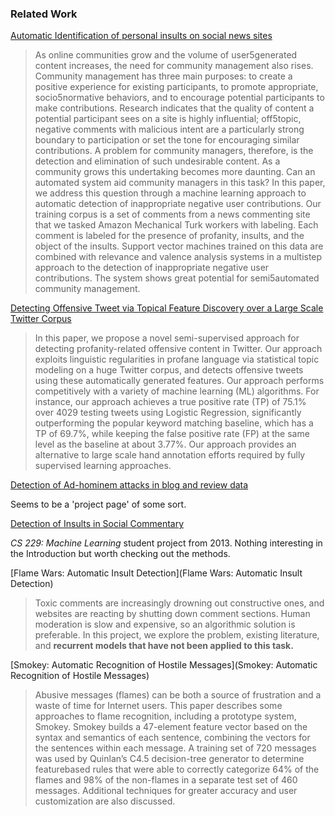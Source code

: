 ### Related Work

[Automatic Identification of personal insults on social news sites](https://pdfs.semanticscholar.org/3fa4/d63e0194cdbd909c579456830e0a7c909242.pdf)

> As online communities grow and the volume of user5generated content increases, the need for community management also rises.
Community  management  has  three  main  purposes:  to  create  a  positive  experience  for  existing  participants,  to  promote appropriate, socio5normative behaviors, and to encourage potential participants to make contributions. Research indicates that the quality of content a potential participant sees on a site is highly influential; off5topic, negative comments with malicious intent are a particularly  strong  boundary  to  participation  or  set  the  tone  for  encouraging  similar  contributions.  A  problem  for  community managers, therefore, is the detection and elimination of such undesirable content. As a community grows this undertaking becomes more daunting. Can an automated system aid community managers in this task? In this paper, we address this question through a machine  learning  approach  to  automatic  detection  of  inappropriate  negative  user  contributions. Our  training  corpus is a set of comments from a news commenting site that we tasked Amazon Mechanical Turk workers with labeling.  Each comment is labeled for the presence of profanity, insults, and the object of the insults.  Support vector machines trained on this data are combined with relevance and valence analysis systems in a multistep approach to the detection of inappropriate negative user contributions.  The system shows great potential for semi5automated community management.

[Detecting Offensive Tweet via Topical Feature Discovery over a Large Scale Twitter Corpus](http://www.cs.cmu.edu/~lingwang/papers/sp250-xiang.pdf)

> In this paper, we propose a novel semi-supervised approach for
detecting profanity-related offensive content in Twitter. Our approach
exploits linguistic regularities in profane language via statistical topic modeling on a huge Twitter corpus, and detects offensive tweets using these automatically generated features. Our approach performs competitively with a variety of machine learning (ML)
algorithms. For instance, our approach achieves a true positive rate (TP) of 75.1% over 4029 testing tweets using Logistic Regression, significantly outperforming the popular keyword matching baseline, which has a TP of 69.7%, while keeping the false positive rate (FP) at the same level as the baseline at about 3.77%. Our approach provides an alternative to large scale hand annotation efforts required by fully supervised learning approaches.

[Detection of Ad-hominem attacks in blog and review data](http://curtis.ml.cmu.edu/w/courses/index.php/Detection_of_Ad_Hominem_attacks_in_blog_and_review_data)

Seems to be a 'project page' of some sort.

[Detection of Insults in Social Commentary](http://cs229.stanford.edu/proj2013/Heh-DetectionOfInsultsinSocialCommentary.pdf)

*CS 229: Machine Learning* student project from 2013. Nothing interesting in the Introduction but worth checking out the methods.

[Flame Wars: Automatic Insult Detection](Flame Wars: Automatic Insult Detection)

> Toxic comments are increasingly drowning out constructive ones, and websites are reacting by shutting down comment sections. Human moderation is slow and expensive, so an algorithmic solution is preferable. In this project, we explore the problem, existing literature, and **recurrent models that have not been applied to
this task.**

[Smokey: Automatic Recognition of Hostile Messages](Smokey: Automatic Recognition of Hostile Messages)

> Abusive messages (flames) can be both a source of
frustration and a waste of time for Internet users. This paper
describes some approaches to flame recognition, including a
prototype system, Smokey. Smokey builds a 47-element
feature vector based on the syntax and semantics of each
sentence, combining the vectors for the sentences within
each message. A training set of 720 messages was used by
Quinlan’s C4.5 decision-tree generator to determine featurebased
rules that were able to correctly categorize 64% of the
flames and 98% of the non-flames in a separate test set of
460 messages. Additional techniques for greater accuracy
and user customization are also discussed.
